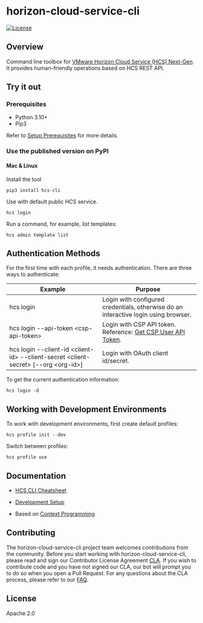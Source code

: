 # horizon-cloud-service-cli

[![License](https://img.shields.io/badge/License-Apache%202.0-blue)](https://github.com/vmware-labs/compliance-dashboard-for-kubernetes/blob/main/LICENSE)

## Overview
Command line toolbox for [VMware Horizon Cloud Service (HCS) Next-Gen](https://www.vmware.com/products/horizon-cloud.html). It provides human-friendly operations based on HCS REST API.

## Try it out


### Prerequisites
* Python 3.10+
* Pip3

Refer to [Setup Prerequisites](doc/dev-setup.md#setup-prerequisites) for more details.

### Use the published version on PyPI

#### Mac & Linux

Install the tool
```
pip3 install hcs-cli
```
Use with default public HCS service. 
```
hcs login
```
Run a command, for example, list templates:
```
hcs admin template list
```

## Authentication Methods

For the first time with each profile, it needs authentication.
There are three ways to authenticate:

| Example                                | Purpose                                |
|----------------------------------------|----------------------------------------|
| hcs login                              | Login with configured credentials, otherwise do an interactive login using browser. |
| hcs login --api-token \<csp-api-token\> | Login with CSP API token. Reference: [Get CSP User API Token](doc/get-csp-user-api-token.md). |
| hcs login --client-id \<client-id\> --client-secret \<client-secret\> [--org \<org-id\>] | Login with OAuth client id/secret. |

To get the current authentication information:
```
hcs login -d
```

## Working with Development Environments
To work with development environments, first create default profiles:
```
hcs profile init --dev
```
Switch between profiles:
```
hcs profile use
```


## Documentation

* [HCS CLI Cheatsheet](doc/hcs-cli-cheatsheet.md)

* [Development Setup](doc/dev-setup.md)

* Based on [Context Programming](https://github.com/nanw1103/context-programming)

  
## Contributing

The horizon-cloud-service-cli project team welcomes contributions from the community. Before you start working with horizon-cloud-service-cli, please read and sign our Contributor License Agreement [CLA](https://cla.vmware.com/cla/1/preview). If you wish to contribute code and you have not signed our CLA, our bot will prompt you to do so when you open a Pull Request. For any questions about the CLA process, please refer to our [FAQ]([https://cla.vmware.com/faq](https://cla.vmware.com/faq)).

## License

Apache 2.0


